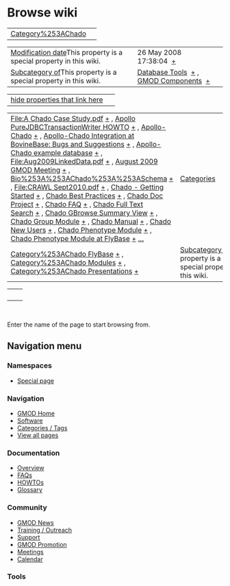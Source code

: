 



<span id="top"></span>




# <span dir="auto">Browse wiki</span>






|                                                         |     |
|---------------------------------------------------------|-----|
| [Category%253AChado](/wiki/Category%253AChado "Category%253AChado") |     |

|  |  |
|----|----|
| <span class="smw-highlighter" data-type="1" state="inline" data-title="Property"><span class="smwbuiltin">[Modification date](/wiki/Property:Modification_date "Property:Modification date")</span><span class="smwttcontent">This property is a special property in this wiki.</span></span> | <span class="smwb-value">26 May 2008 17:38:04  <span class="smwsearch">[+](/wiki/Special%253ASearchByProperty/Modification-20date/26-20May-202008-2017:38:04 "Special%253ASearchByProperty/Modification-20date/26-20May-202008-2017:38:04")</span></span> |
| <span class="smw-highlighter" data-type="1" state="inline" data-title="Property"><span class="smwbuiltin">[Subcategory of](/wiki/Property:Subcategory_of "Property:Subcategory of")</span><span class="smwttcontent">This property is a special property in this wiki.</span></span> | <span class="smwb-value">[Database Tools](/wiki/Category%253ADatabase_Tools "Category%253ADatabase Tools")  <span class="smwsearch">[+](/wiki/Special%253ASearchByProperty/Subcategory-20of/Database-20Tools "Special%253ASearchByProperty/Subcategory-20of/Database-20Tools")</span></span> , <span class="smwb-value">[GMOD Components](/wiki/Category%253AGMOD_Components "Category%253AGMOD Components")  <span class="smwsearch">[+](/wiki/Special%253ASearchByProperty/Subcategory-20of/GMOD-20Components "Special%253ASearchByProperty/Subcategory-20of/GMOD-20Components")</span></span> |

<span id="smw_browse_incoming"></span>

|  |  |
|----|----|
| [hide properties that link here](/mediawiki/index.php?title=Special:Browse&offset=0&dir=out&article=Category%253AChado)  |  |

|  |  |
|----|----|
| <span class="smwb-ivalue">[File:A Chado Case Study.pdf](/wiki/File:A_Chado_Case_Study.pdf "File:A Chado Case Study.pdf") <span class="smwbrowse">[+](/wiki/Special%253ABrowse/File:A-20Chado-20Case-20Study.pdf "Special%253ABrowse/File:A-20Chado-20Case-20Study.pdf")</span></span> , <span class="smwb-ivalue">[Apollo PureJDBCTransactionWriter HOWTO](/wiki/Apollo_PureJDBCTransactionWriter_HOWTO "Apollo PureJDBCTransactionWriter HOWTO") <span class="smwbrowse">[+](/wiki/Special%253ABrowse/Apollo-20PureJDBCTransactionWriter-20HOWTO "Special%253ABrowse/Apollo-20PureJDBCTransactionWriter-20HOWTO")</span></span> , <span class="smwb-ivalue">[Apollo-Chado](/wiki/Apollo-Chado "Apollo-Chado") <span class="smwbrowse">[+](/wiki/Special%253ABrowse/Apollo-2DChado "Special%253ABrowse/Apollo-2DChado")</span></span> , <span class="smwb-ivalue">[Apollo-Chado Integration at BovineBase: Bugs and Suggestions](/wiki/Apollo-Chado_Integration_at_BovineBase%253A_Bugs_and_Suggestions "Apollo-Chado Integration at BovineBase: Bugs and Suggestions") <span class="smwbrowse">[+](/wiki/Special%253ABrowse/Apollo-2DChado-20Integration-20at-20BovineBase:-20Bugs-20and-20Suggestions "Special%253ABrowse/Apollo-2DChado-20Integration-20at-20BovineBase:-20Bugs-20and-20Suggestions")</span></span> , <span class="smwb-ivalue">[Apollo-Chado example database](/wiki/Apollo-Chado_example_database "Apollo-Chado example database") <span class="smwbrowse">[+](/wiki/Special%253ABrowse/Apollo-2DChado-20example-20database "Special%253ABrowse/Apollo-2DChado-20example-20database")</span></span> , <span class="smwb-ivalue">[File:Aug2009LinkedData.pdf](/wiki/File:Aug2009LinkedData.pdf "File:Aug2009LinkedData.pdf") <span class="smwbrowse">[+](/wiki/Special%253ABrowse/File:Aug2009LinkedData.pdf "Special%253ABrowse/File:Aug2009LinkedData.pdf")</span></span> , <span class="smwb-ivalue">[August 2009 GMOD Meeting](/wiki/August_2009_GMOD_Meeting "August 2009 GMOD Meeting") <span class="smwbrowse">[+](/wiki/Special%253ABrowse/August-202009-20GMOD-20Meeting "Special%253ABrowse/August-202009-20GMOD-20Meeting")</span></span> , <span class="smwb-ivalue">[Bio%253A%253AChado%253A%253ASchema](/wiki/Bio%253A%253AChado%253A%253ASchema "Bio%253A%253AChado%253A%253ASchema") <span class="smwbrowse">[+](/wiki/Special%253ABrowse/Bio%253A%253AChado%253A%253ASchema "Special%253ABrowse/Bio%253A%253AChado%253A%253ASchema")</span></span> , <span class="smwb-ivalue">[File:CRAWL Sept2010.pdf](/wiki/File:CRAWL_Sept2010.pdf "File:CRAWL Sept2010.pdf") <span class="smwbrowse">[+](/wiki/Special%253ABrowse/File:CRAWL-20Sept2010.pdf "Special%253ABrowse/File:CRAWL-20Sept2010.pdf")</span></span> , <span class="smwb-ivalue">[Chado - Getting Started](/wiki/Chado_-_Getting_Started "Chado - Getting Started") <span class="smwbrowse">[+](/wiki/Special%253ABrowse/Chado-20-2D-20Getting-20Started "Special%253ABrowse/Chado-20-2D-20Getting-20Started")</span></span> , <span class="smwb-ivalue">[Chado Best Practices](/wiki/Chado_Best_Practices "Chado Best Practices") <span class="smwbrowse">[+](/wiki/Special%253ABrowse/Chado-20Best-20Practices "Special%253ABrowse/Chado-20Best-20Practices")</span></span> , <span class="smwb-ivalue">[Chado Doc Project](/wiki/Chado_Doc_Project "Chado Doc Project") <span class="smwbrowse">[+](/wiki/Special%253ABrowse/Chado-20Doc-20Project "Special%253ABrowse/Chado-20Doc-20Project")</span></span> , <span class="smwb-ivalue">[Chado FAQ](/wiki/Chado_FAQ "Chado FAQ") <span class="smwbrowse">[+](/wiki/Special%253ABrowse/Chado-20FAQ "Special%253ABrowse/Chado-20FAQ")</span></span> , <span class="smwb-ivalue">[Chado Full Text Search](/wiki/Chado_Full_Text_Search "Chado Full Text Search") <span class="smwbrowse">[+](/wiki/Special%253ABrowse/Chado-20Full-20Text-20Search "Special%253ABrowse/Chado-20Full-20Text-20Search")</span></span> , <span class="smwb-ivalue">[Chado GBrowse Summary View](/wiki/Chado_GBrowse_Summary_View "Chado GBrowse Summary View") <span class="smwbrowse">[+](/wiki/Special%253ABrowse/Chado-20GBrowse-20Summary-20View "Special%253ABrowse/Chado-20GBrowse-20Summary-20View")</span></span> , <span class="smwb-ivalue">[Chado Group Module](/wiki/Chado_Group_Module "Chado Group Module") <span class="smwbrowse">[+](/wiki/Special%253ABrowse/Chado-20Group-20Module "Special%253ABrowse/Chado-20Group-20Module")</span></span> , <span class="smwb-ivalue">[Chado Manual](/wiki/Chado_Manual "Chado Manual") <span class="smwbrowse">[+](/wiki/Special%253ABrowse/Chado-20Manual "Special%253ABrowse/Chado-20Manual")</span></span> , <span class="smwb-ivalue">[Chado New Users](/wiki/Chado_New_Users "Chado New Users") <span class="smwbrowse">[+](/wiki/Special%253ABrowse/Chado-20New-20Users "Special%253ABrowse/Chado-20New-20Users")</span></span> , <span class="smwb-ivalue">[Chado Phenotype Module](/wiki/Chado_Phenotype_Module "Chado Phenotype Module") <span class="smwbrowse">[+](/wiki/Special%253ABrowse/Chado-20Phenotype-20Module "Special%253ABrowse/Chado-20Phenotype-20Module")</span></span> , <span class="smwb-ivalue">[Chado Phenotype Module at FlyBase](/wiki/Chado_Phenotype_Module_at_FlyBase "Chado Phenotype Module at FlyBase") <span class="smwbrowse">[+](/wiki/Special%253ABrowse/Chado-20Phenotype-20Module-20at-20FlyBase "Special%253ABrowse/Chado-20Phenotype-20Module-20at-20FlyBase")</span></span> […](/mediawiki/index.php?title=Special%253ASearchByProperty&property=&value=Category%253AChado) | [Categories](/wiki/Special%253ACategories "Special%253ACategories") |
| <span class="smwb-ivalue">[Category%253AChado FlyBase](/wiki/Category%253AChado_FlyBase "Category%253AChado FlyBase") <span class="smwbrowse">[+](/wiki/Special%253ABrowse/Category%253AChado-20FlyBase "Special%253ABrowse/Category%253AChado-20FlyBase")</span></span> , <span class="smwb-ivalue">[Category%253AChado Modules](/wiki/Category%253AChado_Modules "Category%253AChado Modules") <span class="smwbrowse">[+](/wiki/Special%253ABrowse/Category%253AChado-20Modules "Special%253ABrowse/Category%253AChado-20Modules")</span></span> , <span class="smwb-ivalue">[Category%253AChado Presentations](/wiki/Category%253AChado_Presentations "Category%253AChado Presentations") <span class="smwbrowse">[+](/wiki/Special%253ABrowse/Category%253AChado-20Presentations "Special%253ABrowse/Category%253AChado-20Presentations")</span></span> | <span class="smw-highlighter" data-type="1" state="inline" data-title="Property"><span class="smwbuiltin">[Subcategory of](/wiki/Property:Subcategory_of "Property:Subcategory of")</span><span class="smwttcontent">This property is a special property in this wiki.</span></span> |

|     |     |
|-----|-----|
|     |     |

 

Enter the name of the page to start browsing from.  








## Navigation menu



### Namespaces

- <span id="ca-nstab-special">[Special
  page](/wiki/Special%253ABrowse/Category%253AChado "This is a special page, you cannot edit the page itself")</span>






### Navigation



- <span id="n-GMOD-Home">[GMOD Home](/wiki/Main_Page)</span>
- <span id="n-Software">[Software](/wiki/GMOD_Components)</span>
- <span id="n-Categories-.2F-Tags">[Categories /
  Tags](/wiki/Categories)</span>
- <span id="n-View-all-pages">[View all
  pages](/wiki/Special:AllPages)</span>




### Documentation



- <span id="n-Overview">[Overview](/wiki/Overview)</span>
- <span id="n-FAQs">[FAQs](/wiki/Category%253AFAQ)</span>
- <span id="n-HOWTOs">[HOWTOs](/wiki/Category%253AHOWTO)</span>
- <span id="n-Glossary">[Glossary](/wiki/Glossary)</span>




### Community



- <span id="n-GMOD-News">[GMOD News](/wiki/GMOD_News)</span>
- <span id="n-Training-.2F-Outreach">[Training /
  Outreach](/wiki/Training_and_Outreach)</span>
- <span id="n-Support">[Support](/wiki/Support)</span>
- <span id="n-GMOD-Promotion">[GMOD
  Promotion](/wiki/GMOD_Promotion)</span>
- <span id="n-Meetings">[Meetings](/wiki/Meetings)</span>
- <span id="n-Calendar">[Calendar](/wiki/Calendar)</span>




### Tools












<!-- -->




